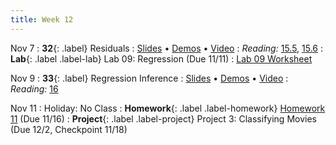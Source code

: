 ```yaml
---
title: Week 12
---
```

Nov 7
: **32**{: .label} Residuals
  : [Slides](#) &#8226; [Demos](#) &#8226; [Video](#)
: *Reading:* [15.5](https://inferentialthinking.com/chapters/15/5/Visual_Diagnostics.html), [15.6](https://inferentialthinking.com/chapters/15/6/Numerical_Diagnostics.html)
: **Lab**{: .label .label-lab} Lab 09: Regression (Due 11/11)
  : [Lab 09 Worksheet](#)

Nov 9
: **33**{: .label} Regression Inference
  : [Slides](#) &#8226; [Demos](#) &#8226; [Video](#)
: *Reading:* [16](https://inferentialthinking.com/chapters/16/Inference_for_Regression.html)

Nov 11
: Holiday: No Class
: **Homework**{: .label .label-homework} [Homework 11](#) (Due 11/16)
: **Project**{: .label .label-project} Project 3: Classifying Movies (Due 12/2, Checkpoint 11/18)
